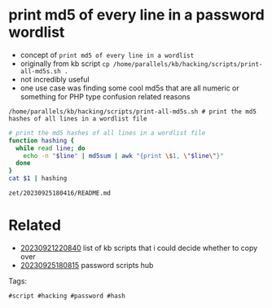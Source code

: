 # print md5 of every line in a password wordlist

- concept of `print md5 of every line in a wordlist`
- originally from kb script `cp /home/parallels/kb/hacking/scripts/print-all-md5s.sh .`
- not incredibly useful
- one use case was finding some cool md5s that are all numeric or something for PHP type confusion related reasons

```
/home/parallels/kb/hacking/scripts/print-all-md5s.sh # print the md5 hashes of all lines in a wordlist file
```

```bash
# print the md5 hashes of all lines in a wordlist file
function hashing {
  while read line; do
    echo -n "$line" | md5sum | awk "{print \$1, \"$line\"}"
  done
}
cat $1 | hashing
```

` zet/20230925180416/README.md `

# Related

- [20230921220840](/zet/20230921220840/README.md) list of kb scripts that i could decide whether to copy over
- [20230925180815](/zet/20230925180815/README.md) password scripts hub

Tags:

    #script #hacking #password #hash
